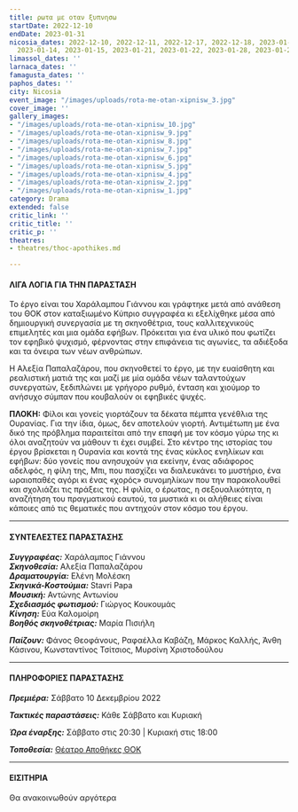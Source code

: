 ```yaml
---
title: ρωτα με οταν ξυπνησω
startDate: 2022-12-10
endDate: 2023-01-31
nicosia_dates: 2022-12-10, 2022-12-11, 2022-12-17, 2022-12-18, 2023-01-07, 2023-01-08,
  2023-01-14, 2023-01-15, 2023-01-21, 2023-01-22, 2023-01-28, 2023-01-29
limassol_dates: ''
larnaca_dates: ''
famagusta_dates: ''
paphos_dates: ''
city: Nicosia
event_image: "/images/uploads/rota-me-otan-xipnisw_3.jpg"
cover_image: ''
gallery_images:
- "/images/uploads/rota-me-otan-xipnisw_10.jpg"
- "/images/uploads/rota-me-otan-xipnisw_9.jpg"
- "/images/uploads/rota-me-otan-xipnisw_8.jpg"
- "/images/uploads/rota-me-otan-xipnisw_7.jpg"
- "/images/uploads/rota-me-otan-xipnisw_6.jpg"
- "/images/uploads/rota-me-otan-xipnisw_5.jpg"
- "/images/uploads/rota-me-otan-xipnisw_4.jpg"
- "/images/uploads/rota-me-otan-xipnisw_2.jpg"
- "/images/uploads/rota-me-otan-xipnisw_1.jpg"
category: Drama
extended: false
critic_link: ''
critic_title: ''
critic_p: ''
theatres:
- theatres/thoc-apothikes.md

---
```

#### ΛΙΓΑ ΛΟΓΙΑ ΓΙΑ ΤΗΝ ΠΑΡΑΣΤΑΣΗ

Το έργο είναι του Χαράλαμπου Γιάννου και γράφτηκε μετά από ανάθεση του ΘΟΚ στον καταξιωμένο Κύπριο συγγραφέα κι εξελίχθηκε μέσα από δημιουργική συνεργασία με τη σκηνοθέτρια, τους καλλιτεχνικούς επιμελητές και μια ομάδα εφήβων. Πρόκειται για ένα υλικό που φωτίζει τον εφηβικό ψυχισμό, φέρνοντας στην επιφάνεια τις αγωνίες, τα αδιέξοδα και τα όνειρα των νέων ανθρώπων.

Η Αλεξία Παπαλαζάρου, που σκηνοθετεί το έργο, με την ευαίσθητη και ρεαλιστική ματιά της και μαζί με μία ομάδα νέων ταλαντούχων συνεργατών, ξεδιπλώνει με γρήγορο ρυθμό, ένταση και χιούμορ το ανήσυχο σύμπαν που κουβαλούν οι εφηβικές ψυχές.

**ΠΛΟΚΗ:** Φίλοι και γονείς γιορτάζουν τα δέκατα πέμπτα γενέθλια της Ουρανίας. Για την ίδια, όμως, δεν αποτελούν γιορτή. Αντιμέτωπη με ένα δικό της πρόβλημα παραιτείται από την επαφή με τον κόσμο γύρω της κι όλοι αναζητούν να μάθουν τι έχει συμβεί. Στο κέντρο της ιστορίας του έργου βρίσκεται η Ουρανία και κοντά της ένας κύκλος ενηλίκων και εφήβων: δύο γονείς που ανησυχούν για εκείνην, ένας αδιάφορος αδελφός, η φίλη της, Μπι, που πασχίζει να διαλευκάνει το μυστήριο, ένα ωραιοπαθές αγόρι κι ένας «χορός» συνομηλίκων που την παρακολουθεί και σχολιάζει τις πράξεις της. Η φιλία, ο έρωτας, η σεξουαλικότητα, η αναζήτηση του πραγματικού εαυτού, τα μυστικά κι οι αλήθειες είναι κάποιες από τις θεματικές που αντηχούν στον κόσμο του έργου.

***

#### ΣΥΝΤΕΛΕΣΤΕΣ ΠΑΡΑΣΤΑΣΗΣ

**_Συγγραφέας:_** Χαράλαμπος Γιάννου  
**_Σκηνοθεσία:_** Αλεξία Παπαλαζάρου  
**_Δραματουργία:_** Ελένη Μολέσκη  
**_Σκηνικά-Κοστούμια:_** Stavri Papa  
**_Μουσική:_** Αντώνης Αντωνίου  
**_Σχεδιασμός φωτισμού:_** Γιώργος Κουκουμάς  
**_Κίνηση:_** Εύα Καλομοίρη  
**_Βοηθός σκηνοθέτριας:_** Μαρία Πισιήλη

**_Παίζουν:_** Φάνος Θεοφάνους, Ραφαέλλα Καβάζη, Μάρκος Καλλής, Άνθη Κάσινου, Κωνσταντίνος Τσίτσιος, Μυρσίνη Χριστοδούλου

***

#### ΠΛΗΡΟΦΟΡΙΕΣ ΠΑΡΑΣΤΑΣΗΣ

**_Πρεμιέρα:_** Σάββατο 10 Δεκεμβρίου 2022

**_Τακτικές παραστάσεις:_** Κάθε Σάββατο και Κυριακή

**_Ώρα έναρξης:_** Σάββατο στις 20:30 | Κυριακή στις 18:00

**_Τοποθεσία:_** [Θέατρο Αποθήκες ΘΟΚ](?#map)

***

#### ΕΙΣΙΤΗΡΙΑ

Θα ανακοινωθούν αργότερα